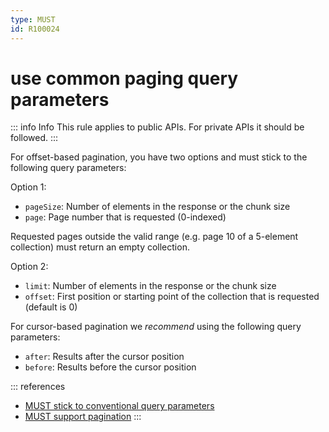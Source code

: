 ```yaml
---
type: MUST
id: R100024
---
```


# use common paging query parameters

::: info Info
This rule applies to public APIs. For private APIs it should be followed.
:::

For offset-based pagination, you have two options and must stick to the following query parameters:

Option 1:

- `pageSize`: Number of elements in the response or the chunk size
- `page`: Page number that is requested (0-indexed)

Requested pages outside the valid range (e.g. page 10 of a 5-element collection) must return an empty collection.

Option 2:

- `limit`: Number of elements in the response or the chunk size
- `offset`: First position or starting point of the collection that is requested (default is 0)

For cursor-based pagination we _recommend_ using the following query parameters:

- `after`: Results after the cursor position
- `before`: Results before the cursor position

::: references

- [MUST stick to conventional query parameters](@guidelines/R000049)
- [MUST support pagination](@guidelines/R100023)
  :::
